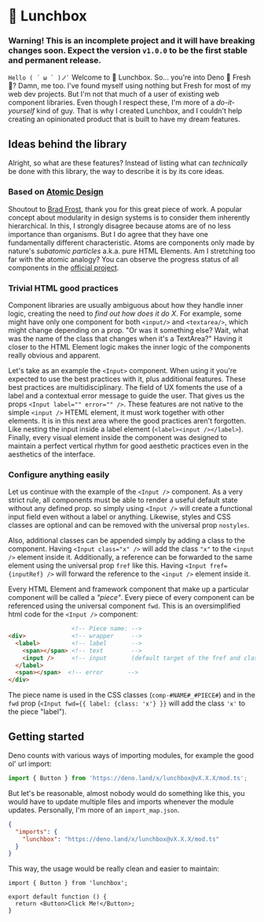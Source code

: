 # 🍱 Lunchbox

### Warning! This is an incomplete project and it will have breaking changes soon. Expect the version `v1.0.0` to be the first stable and permanent release.

``Hello ( ´ ω ` )ノﾞ`` Welcome to 🍱 Lunchbox. So... you're into Deno 🦕 Fresh
🍋? Damn, me too. I've found myself using nothing but Fresh for most of my web
dev projects. But I'm not that much of a user of existing web component
libraries. Even though I respect these, I'm more of a _do-it-yourself_ kind of
guy. That is why I created Lunchbox, and I couldn't help creating an opinionated
product that is built to have my dream features.

## Ideas behind the library

Alright, so what are these features? Instead of listing what can _technically_
be done with this library, the way to describe it is by its core ideas.

### Based on [Atomic Design](https://atomicdesign.bradfrost.com/table-of-contents/)

Shoutout to [Brad Frost](https://bradfrost.com/), thank you for this great piece
of work. A popular concept about modularity in design systems is to consider
them inherently hierarchical. In this, I strongly disagree because atoms are of
no less importance than organisms. But I do agree that they have one
fundamentally different characteristic. Atoms are components only made by
nature's _subatomic particles_ a.k.a. pure HTML Elements. Am I stretching too
far with the atomic analogy? You can observe the progress status of all components 
in the [official project](https://github.com/users/CarcajadaArtificial/projects/2).

### Trivial HTML good practices

Component libraries are usually ambiguous about how they handle inner logic,
creating the need to _find out how does it do X_. For example, some might have
only one component for both `<input/>` and `<textarea/>`, which might change
depending on a prop. "Or was it something else? Wait, what was the name of the
class that changes when it's a TextArea?" Having it closer to the HTML Element
logic makes the inner logic of the components really obvious and apparent.

Let's take as an example the `<Input>` component. When using it you're expected
to use the best practices with it, plus additional features. These best
practices are multidisciplinary. The field of UX foments the use of a label and
a contextual error message to guide the user. That gives us the props
`<Input label="" error="" />`. These features are not native to the simple
`<input />` HTEML element, it must work together with other elements. It is in
this next area where the good practices aren't forgotten. Like nesting the input
inside a label element (`<label><input /></label>`). Finally, every visual
element inside the component was designed to maintain a perfect vertical rhythm
for good aesthetic practices even in the aesthetics of the interface.

### Configure anything easily

Let us continue with the example of the `<Input />` component. As a very strict
rule, all components must be able to render a useful default state without any
defined prop. so simply using `<Input />` will create a functional input field
even without a label or anything. Likewise, styles and CSS classes are optional
and can be removed with the universal prop `nostyles`.

Also, additional classes can be appended simply by adding a class to the
component. Having `<Input class="x" />` will add the class `"x"` to the
`<input />` element inside it. Additionally, a reference can be forwarded to the
same element using the universal prop `fref` like this. Having
`<Input fref={inputRef} />` will forward the reference to the `<input />`
element inside it.

Every HTML Element and framework component that make up a particular component
will be called a _"piece"_. Every piece of every component can be referenced
using the universal component `fwd`. This is an oversimplified html code for the
`<Input />` component:

```html
                  <!-- Piece name: -->
<div>             <!-- wrapper     -->
  <label>         <!-- label       -->
    <span></span> <!-- text        -->
    <input />     <!-- input       (default target of the fref and class props) -->
  </label>
  <span></span>  <!-- error       -->
</div>
```

The piece name is used in the CSS classes (`comp-#NAME#_#PIECE#`) and in the
`fwd` prop (`<Input fwd={{ label: {class: 'x'} }}` will add the class `'x'` to
the piece "label").

## Getting started

Deno counts with various ways of importing modules, for example the good ol' url
import:

```ts
import { Button } from 'https://deno.land/x/lunchbox@vX.X.X/mod.ts';
```

But let's be reasonable, almost nobody would do something like this, you would
have to update multiple files and imports whenever the module updates.
Personally, I'm more of an `import_map.json`.

```json
{
  "imports": {
    "lunchbox": "https://deno.land/x/lunchbox@vX.X.X/mod.ts"
  }
}
```

This way, the usage would be really clean and easier to maintain:

```tsx
import { Button } from 'lunchbox';

export default function () {
  return <Button>Click Me!</Button>;
}
```

